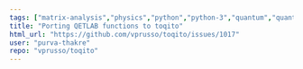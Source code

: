 ```yaml
---
tags: ["matrix-analysis","physics","python","python-3","quantum","quantum-computing","quantum-information","unitaryhack"]
title: "Porting QETLAB functions to toqito"
html_url: "https://github.com/vprusso/toqito/issues/1017"
user: "purva-thakre"
repo: "vprusso/toqito"
---
```


